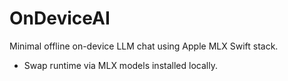 # OnDeviceAI

Minimal offline on-device LLM chat using Apple MLX Swift stack.

- Swap runtime via MLX models installed locally.
